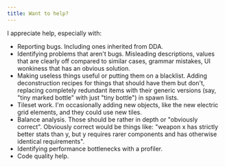 ```yaml
---
title: Want to help?
---
```


I appreciate help, especially with:

- Reporting bugs. Including ones inherited from DDA.
- Identifying problems that aren't bugs. Misleading descriptions, values that are clearly off
  compared to similar cases, grammar mistakes, UI wonkiness that has an obvious solution.
- Making useless things useful or putting them on a blacklist. Adding deconstruction recipes for
  things that should have them but don't, replacing completely redundant items with their generic
  versions (say, "tiny marked bottle" with just "tiny bottle") in spawn lists.
- Tileset work. I'm occasionally adding new objects, like the new electric grid elements, and they
  could use new tiles.
- Balance analysis. Those should be rather in depth or "obviously correct". Obviously correct would
  be things like: "weapon x has strictly better stats than y, but y requires rarer components and
  has otherwise identical requirements".
- Identifying performance bottlenecks with a profiler.
- Code quality help.
